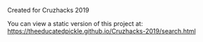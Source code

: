 Created for Cruzhacks 2019

You can view a static version of this project at: https://theeducatedpickle.github.io/Cruzhacks-2019/search.html
